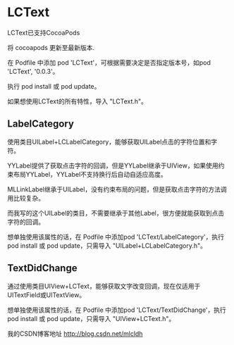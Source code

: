 # LCText 

LCText已支持CocoaPods

将 cocoapods 更新至最新版本.

在 Podfile 中添加 pod 'LCText'，可根据需要决定是否指定版本号，如pod 'LCText', '0.0.3'。

执行 pod install 或 pod update。

如果想使用LCText的所有特性，导入 "LCText.h"。

## LabelCategory 

使用类目UILabel+LCLabelCategory，能够获取UILabel点击的字符位置和字符。

YYLabel提供了获取点击字符的回调，但是YYLabel继承于UIView，如果使用约束布局YYLabel，YYLabel不支持换行后自动自适应高度。

MLLinkLabel继承于UILabel，没有约束布局的问题，但是获取点击字符的方法调用比较复杂。

而我写的这个UILabel的类目，不需要继承于其他Label，很方便就能获取到点击字符的回调。

想单独使用该属性的话，在 Podfile 中添加pod 'LCText/LabelCategory'，执行 pod install 或 pod update，只需导入 "UILabel+LCLabelCategory.h"。

## TextDidChange

通过使用类目UIView+LCText，能够获取文字改变回调，现在仅适用于UITextField或UITextView。

想单独使用该属性的话，在 Podfile 中添加pod 'LCText/TextDidChange'，执行 pod install 或 pod update，只需导入 "UIView+LCText.h"。

我的CSDN博客地址 http://blog.csdn.net/mlcldh
